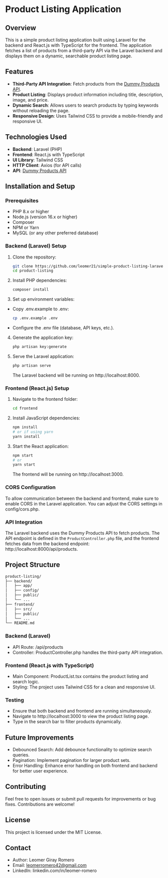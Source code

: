 # Product Listing Application

## Overview

This is a simple product listing application built using Laravel for the backend and React.js with TypeScript for the frontend. The application fetches a list of products from a third-party API via the Laravel backend and displays them on a dynamic, searchable product listing page.

## Features

- **Third-Party API Integration**: Fetch products from the [Dummy Products API](https://dummyjson.com/products).
- **Product Listing**: Displays product information including title, description, image, and price.
- **Dynamic Search**: Allows users to search products by typing keywords without reloading the page.
- **Responsive Design**: Uses Tailwind CSS to provide a mobile-friendly and responsive UI.

## Technologies Used

- **Backend**: Laravel (PHP)
- **Frontend**: React.js with TypeScript
- **UI Library**: Tailwind CSS
- **HTTP Client**: Axios (for API calls)
- **API**: [Dummy Products API](https://dummyjson.com/products)

## Installation and Setup

### Prerequisites

- PHP 8.x or higher
- Node.js (version 16.x or higher)
- Composer
- NPM or Yarn
- MySQL (or any other preferred database)

### Backend (Laravel) Setup

1. Clone the repository:
   ```bash
   git clone https://github.com/leomer21/simple-product-listing-laravel-react.git
   cd product-listing
   ```
2. Install PHP dependencies:
    ```bash
    composer install
    ```
3. Set up environment variables:
- Copy .env.example to .env:
    ```bash
    cp .env.example .env
    ```
- Configure the .env file (database, API keys, etc.).
4. Generate the application key:
    ```bash
    php artisan key:generate
    ```
5. Serve the Laravel application:

    ```bash
    php artisan serve
    ```
    The Laravel backend will be running on http://localhost:8000.

### Frontend (React.js) Setup
1. Navigate to the frontend folder:

    ```bash
    cd frontend
    ```
2. Install JavaScript dependencies:

    ```bash
    npm install
    # or if using yarn
    yarn install
    ```
3. Start the React application:

    ```bash
    npm start
    # or
    yarn start
    ```
    The frontend will be running on http://localhost:3000.

### CORS Configuration
To allow communication between the backend and frontend, make sure to enable CORS in the Laravel application. You can adjust the CORS settings in config/cors.php.

### API Integration
The Laravel backend uses the Dummy Products API to fetch products. The API endpoint is defined in the ```ProductController.php``` file, and the frontend fetches data from the backend endpoint: http://localhost:8000/api/products.

## Project Structure
```bash
product-listing/
├── backend/
│   ├── app/
│   ├── config/
│   ├── public/
│   └── ...
├── frontend/
│   ├── src/
│   ├── public/
│   └── ...
└── README.md
```

### Backend (Laravel)
- API Route: /api/products
- Controller: ProductController.php handles the third-party API integration.

### Frontend (React.js with TypeScript)
- Main Component: ProductList.tsx contains the product listing and search logic.
- Styling: The project uses Tailwind CSS for a clean and responsive UI.

### Testing
- Ensure that both backend and frontend are running simultaneously.
- Navigate to http://localhost:3000 to view the product listing page.
- Type in the search bar to filter products dynamically.

## Future Improvements
- Debounced Search: Add debounce functionality to optimize search queries.
- Pagination: Implement pagination for larger product sets.
- Error Handling: Enhance error handling on both frontend and backend for better user experience.

## Contributing

Feel free to open issues or submit pull requests for improvements or bug fixes. Contributions are welcome!

## License
This project is licensed under the MIT License.

## Contact
- Author: Leomer Giray Romero
- Email: leomerromero42@gmail.com
- LinkedIn: linkedin.com/in/leomer-romero